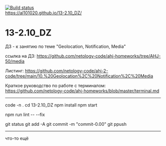 [![Build status](https://ci.appveyor.com/api/projects/status/uop1ph600bb4j6vj?svg=true)](https://ci.appveyor.com/project/Al101020/13-2-10-dz)<br>
https://al101020.github.io/13-2.10_DZ/<br>

# 13-2.10_DZ
ДЗ - к занятию по теме "Geolocation, Notification, Media"

ссылка на ДЗ: https://github.com/netology-code/ahj-homeworks/tree/AHJ-50/media

Листинг: https://github.com/netology-code/ahj-2-code/tree/main/10.%20Geolocation%2C%20Notification%2C%20Media

Краткое руководство по работе с терминалом: https://github.com/netology-code/ahj-homeworks/blob/master/terminal.md

---

code -n .
cd 13-2.10_DZ
npm install
npm start

npm run lint -- --fix

git status
git add -A
git commit -m "commit-0.00"
git ppush

---

что-то ещё
